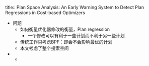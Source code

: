 title:: Plan Space Analysis: An Early Warning System to Detect Plan Regressions in Cost-based Optimizers

- 问题
	- 如何衡量优化器修改的衡量，Plan regression
		- 一个修改可以有利于一些计划而不利于另一些计划
	- 传统工作只考虑BPF：即会不会影响最优的计划
	- 本文考虑了整个搜索空间
-
	-